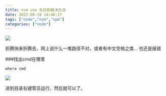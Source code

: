 ```yaml
---
title: nvm use 乱码和解决办法
date: 2022-08-19 14:48:27
tags: ["node","nvm","npm"]
categories: ["node"]
---
```


![](https://vkceyugu.cdn.bspapp.com/VKCEYUGU-f8b82e86-427b-4edb-96f2-96bfd1f37443/765a7e92-6452-4bd0-acd7-b147871e47b0.png "")

折腾快来折腾去，网上说什么一堆路径不对，或者有中文空格之类… 也还是报错

###找出cmd在哪里

```
where cmd
```

![](https://vkceyugu.cdn.bspapp.com/VKCEYUGU-f8b82e86-427b-4edb-96f2-96bfd1f37443/4beda39d-2071-4180-8280-24a632eb5df9.png "")

进到目录右键管员运行，然后就可以了。

